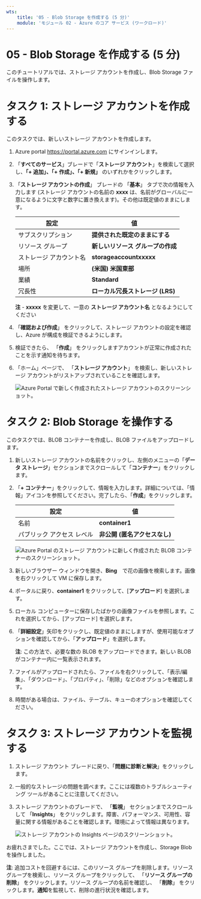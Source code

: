 ```yaml
---
wts:
    title: '05 - Blob Storage を作成する (5 分)'
    module: 'モジュール 02 - Azure のコア サービス (ワークロード)'
---
```

# 05 - Blob Storage を作成する (5 分)

このチュートリアルでは、ストレージ アカウントを作成し、Blob Storage ファイルを操作します。

# タスク 1: ストレージ アカウントを作成する 

このタスクでは、新しいストレージ アカウントを作成します。 

1. Azure portal <a href="https://portal.azure.com" target="_blank"><span style="color: #0066cc;" color="#0066cc">https://portal.azure.com</span></a> にサインインします。

2. 「**すべてのサービス**」ブレードで「**ストレージ アカウント**」を検索して選択し、**「+ 追加」、「+ 作成」、「+ 新規」** のいずれかをクリックします。 

3. 「**ストレージ アカウントの作成**」 ブレードの 「**基本**」 タブで次の情報を入力します (ストレージ アカウントの名前の **xxxx** は、名前がグローバルに一意になるように文字と数字に置き換えます)。その他は既定値のままにします。

    | 設定 | 値 | 
    | --- | --- |
    | サブスクリプション | **提供された既定のままにする** |
    | リソース グループ | **新しいリソース グループの作成** |
    | ストレージ アカウント名 | **storageaccountxxxxx** |
    | 場所 | **(米国) 米国東部**  |
    | 業績 | **Standard** |
    | 冗長性 | **ローカル冗長ストレージ (LRS)** |
    
    **注** -  **xxxxx** を変更して、一意の **ストレージ アカウント名** となるようにしてください

5. 「**確認および作成**」 をクリックして、ストレージ アカウントの設定を確認し、Azure が構成を検証できるようにします。 

6. 検証できたら、 「**作成**」 をクリックしますアカウントが正常に作成されたことを示す通知を待ちます。 

7. 「ホーム」ページで、 「**ストレージ アカウント**」 を検索し、新しいストレージ アカウントがリストアップされていることを確認します。

    ![Azure Portal で新しく作成されたストレージ アカウントのスクリーンショット。](../images/0401.png)

# タスク 2: Blob Storage を操作する

このタスクでは、BLOB コンテナーを作成し、BLOB ファイルをアップロードします。 

1. 新しいストレージ アカウントの名前をクリックし、左側のメニューの「**データ ストレージ**」セクションまでスクロールして「**コンテナー**」をクリックします。

2. 「**+ コンテナー**」をクリックして、情報を入力します。詳細については、「情報」アイコンを参照してください。完了したら、「**作成**」をクリックします。


    | 設定 | 値 |
    | --- | --- |
    | 名前 | **container1**  |
    | パブリック アクセス レベル| **非公開 (匿名アクセスなし)** |
  

    ![Azure Portal のストレージ アカウントに新しく作成された BLOB コンテナーのスクリーンショット。](../images/0402.png)

4. 新しいブラウザー ウィンドウを開き、**Bing**　で花の画像を検索します。画像を右クリックして VM に保存します。 

6. ポータルに戻り、**container1** をクリックして、[**アップロード**] を選択します。

5. ローカル コンピューターに保存したばかりの画像ファイルを参照します。これを選択してから、[アップロード] を選択します。

   
6. 「**詳細設定**」矢印をクリックし、既定値のままにしますが、使用可能なオプションを確認してから、「**アップロード**」を選択します。

    **注**: この方法で、必要な数の BLOB をアップロードできます。新しい BLOB がコンテナー内に一覧表示されます。

7. ファイルがアップロードされたら、ファイルを右クリックして、「表示/編集」、「ダウンロード」、「プロパティ」、「削除」などのオプションを確認します。 

8. 時間がある場合は、ファイル、テーブル、キューのオプションを確認してください。

# タスク 3: ストレージ アカウントを監視する

1. ストレージ アカウント ブレードに戻り、「**問題に診断と解決**」をクリックします。 

2. 一般的なストレージの問題を調べます。ここには複数のトラブルシューティング ツールがあることに注意してください。

3. ストレージ アカウントのブレードで、 「**監視**」 セクションまでスクロールして 「**Insights**」 をクリックします。障害、パフォーマンス、可用性、容量に関する情報があることを確認します。環境によって情報は異なります。

    ![ストレージ アカウントの Insights ページのスクリーンショット。](../images/0403.png)

お疲れさまでした。ここでは、ストレージ アカウントを作成し、Storage Blob を操作しました。

**注**: 追加コストを回避するには、このリソース グループを削除します。リソース グループを検索し、リソース グループをクリックして、 「**リソース グループの削除**」 をクリックします。リソース グループの名前を確認し、 「**削除**」 をクリックします。**通知**を監視して、削除の進行状況を確認します。
